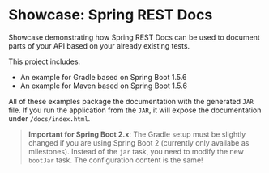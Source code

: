 # Showcase: Spring REST Docs
Showcase demonstrating how Spring REST Docs can be used to document parts of
your API based on your already existing tests.

This project includes:

- An example for Gradle based on Spring Boot 1.5.6
- An example for Maven based on Spring Boot 1.5.6

All of these examples package the documentation with the generated `JAR` file.
If you run the application from the `JAR`, it will expose the documentation
under `/docs/index.html`.

> __Important for Spring Boot 2.x__: The Gradle setup must be slightly changed
if you are using Spring Boot 2 (currently only availabe as milestones). Instead
of the `jar` task, you need to modify the new `bootJar` task. The configuration
content is the same!
